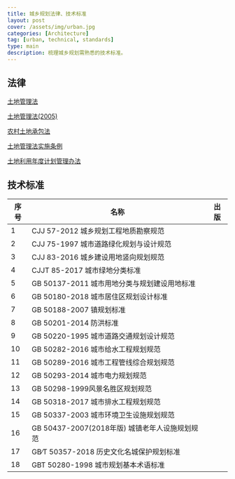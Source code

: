```yaml
---
title: 城乡规划法律、技术标准
layout: post
cover: /assets/img/urban.jpg
categories: [Architecture]
tag: [urban, technical, standards]
type: main
description: 梳理城乡规划需熟悉的技术标准。
---
```




## 法律

[土地管理法](http://lz.dnr.gxzf.gov.cn/zwgk/zcfg/gjjflfgzc/t3839424.shtml)


[土地管理法(2005)](http://www.gov.cn/banshi/2005-05/26/content_989.htm)


[农村土地承包法](#)

[土地管理法实施条例](#)

[土地利用年度计划管理办法](#)



## 技术标准
  
| 序号 | 名称 | 出版 |
| ------ | ------ | ------ |
|1    |CJJ 57-2012 城乡规划工程地质勘察规范|      |
|2    |CJJ 75-1997 城市道路绿化规划与设计规范|      |
|3    |CJJ 83-2016 城乡建设用地竖向规划规范|      |
|4    |CJJT 85-2017 城市绿地分类标准|      |
|5    |GB 50137-2011 城市用地分类与规划建设用地标准|      |
|6    |GB 50180-2018 城市居住区规划设计标准|      |
|7    |GB 50188-2007 镇规划标准|      |
|8    |GB 50201-2014 防洪标准|      |
|9    |GB 50220-1995 城市道路交通规划设计规范|      |
|10    |GB 50282-2016 城市给水工程规划规范|      |
|11    |GB 50289-2016 城市工程管线综合规划规范|      |
|12    |GB 50293-2014 城市电力规划规范|      |
|13    |GB 50298-1999风景名胜区规划规范|      |
|14    |GB 50318-2017 城市排水工程规划规范|      |
|15    |GB 50337-2003 城市环境卫生设施规划规范|      |
|16    |GB 50437-2007(2018年版) 城镇老年人设施规划规范|      |
|17    |GB∕T 50357-2018 历史文化名城保护规划标准|      |
|18    |GBT 50280-1998 城市规划基本术语标准|      |


